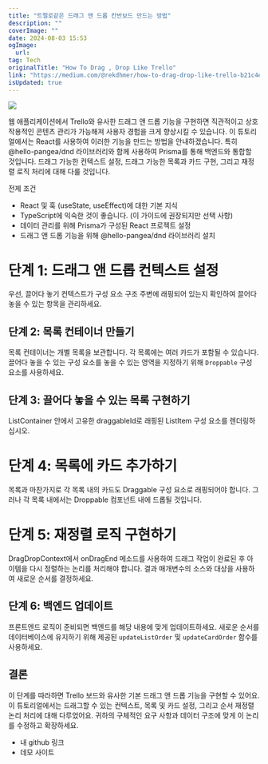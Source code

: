 ```yaml
---
title: "트렐로같은 드래그 앤 드롭 칸반보드 만드는 방법"
description: ""
coverImage: ""
date: 2024-08-03 15:53
ogImage: 
  url: 
tag: Tech
originalTitle: "How To Drag , Drop Like Trello"
link: "https://medium.com/@rekdhmer/how-to-drag-drop-like-trello-b21c4e821429"
isUpdated: true
---
```






<img src="/assets/img/HowToDrag-DropLikeTrello_0.png" />

웹 애플리케이션에서 Trello와 유사한 드래그 앤 드롭 기능을 구현하면 직관적이고 상호작용적인 콘텐츠 관리가 가능해져 사용자 경험을 크게 향상시킬 수 있습니다. 이 튜토리얼에서는 React를 사용하여 이러한 기능을 만드는 방법을 안내하겠습니다. 특히 @hello-pangea/dnd 라이브러리와 함께 사용하여 Prisma를 통해 백엔드와 통합할 것입니다. 드래그 가능한 컨텍스트 설정, 드래그 가능한 목록과 카드 구현, 그리고 재정렬 로직 처리에 대해 다룰 것입니다.

전제 조건

- React 및 훅 (useState, useEffect)에 대한 기본 지식
- TypeScript에 익숙한 것이 좋습니다. (이 가이드에 권장되지만 선택 사항)
- 데이터 관리를 위해 Prisma가 구성된 React 프로젝트 설정
- 드래그 앤 드롭 기능을 위해 @hello-pangea/dnd 라이브러리 설치

# 단계 1: 드래그 앤 드롭 컨텍스트 설정

<div class="content-ad"></div>

우선, 끌어다 놓기 컨텍스트가 구성 요소 구조 주변에 래핑되어 있는지 확인하여 끌어다 놓을 수 있는 항목을 관리하세요.

## 단계 2: 목록 컨테이너 만들기

목록 컨테이너는 개별 목록을 보관합니다. 각 목록에는 여러 카드가 포함될 수 있습니다. 끌어다 놓을 수 있는 구성 요소를 놓을 수 있는 영역을 지정하기 위해 `Droppable` 구성 요소를 사용하세요.

## 단계 3: 끌어다 놓을 수 있는 목록 구현하기

<div class="content-ad"></div>

ListContainer 안에서 고유한 draggableId로 래핑된 ListItem 구성 요소를 렌더링하십시오.

# 단계 4: 목록에 카드 추가하기

목록과 마찬가지로 각 목록 내의 카드도 Draggable 구성 요소로 래핑되어야 합니다. 그러나 각 목록 내에서는 Droppable 컴포넌트 내에 드롭될 것입니다.

# 단계 5: 재정렬 로직 구현하기

<div class="content-ad"></div>

DragDropContext에서 onDragEnd 메소드를 사용하여 드래그 작업이 완료된 후 아이템을 다시 정렬하는 논리를 처리해야 합니다. 결과 매개변수의 소스와 대상을 사용하여 새로운 순서를 결정하세요.

## 단계 6: 백엔드 업데이트

프론트엔드 로직이 준비되면 백엔드를 해당 내용에 맞게 업데이트하세요. 새로운 순서를 데이터베이스에 유지하기 위해 제공된 `updateListOrder` 및 `updateCardOrder` 함수를 사용하세요.

## 결론

<div class="content-ad"></div>

이 단계를 따라하면 Trello 보드와 유사한 기본 드래그 앤 드롭 기능을 구현할 수 있어요. 이 튜토리얼에서는 드래그할 수 있는 컨텍스트, 목록 및 카드 설정, 그리고 순서 재정렬 논리 처리에 대해 다루었어요. 귀하의 구체적인 요구 사항과 데이터 구조에 맞게 이 논리를 수정하고 확장하세요.

- 내 github 링크
- 데모 사이트
